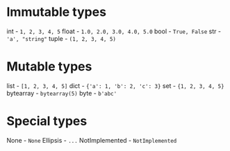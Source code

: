# Immutable types
int - `1, 2, 3, 4, 5`
float - `1.0, 2.0, 3.0, 4.0, 5.0` 
bool - `True, False`
str - `'a', "string"`
tuple - `(1, 2, 3, 4, 5)`

# Mutable types
list - `[1, 2, 3, 4, 5]`
dict - `{'a': 1, 'b': 2, 'c': 3}`
set - `{1, 2, 3, 4, 5}`
bytearray - `bytearray(5)`
byte - `b'abc'`

# Special types
None - `None`
Ellipsis - `...`
NotImplemented - `NotImplemented`